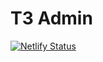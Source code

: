 # T3 Admin

[![Netlify Status](https://api.netlify.com/api/v1/badges/d1b21609-c95b-4b58-b15a-d4a3d3898db2/deploy-status)](https://app.netlify.com/sites/clinquant-quokka-d4ec92/deploys)
